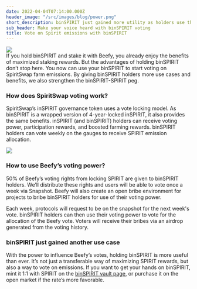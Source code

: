 ```yaml
---
date: 2022-04-04T07:14:00.000Z
header_image: "/src/images/blog/power.png"
short_description: binSPIRIT just gained more utility as holders use their tokens as voting power
sub_header: Make your voice heard with binSPIRIT voting
title: Vote on Spirit emissions with binSPIRIT
---
```

![](/src/images/blog/power.png)  
If you hold binSPIRIT and stake it with Beefy, you already enjoy the benefits of maximized staking rewards. But the advantages of holding binSPIRIT don’t stop here. You now can use your binSPIRIT to start voting on SpiritSwap farm emissions. By giving binSPIRIT holders more use cases and benefits, we also strengthen the binSPIRIT-SPIRIT peg.

### How does SpiritSwap voting work?

SpiritSwap’s inSPIRIT governance token uses a vote locking model. As binSPIRIT is a wrapped version of 4-year-locked inSPIRIT, it also provides the same benefits. inSPIRIT (and binSPIRIT) holders can receive voting power, participation rewards, and boosted farming rewards. binSPIRIT holders can vote weekly on the gauges to receive SPIRIT emission allocation.

![](/src/images/blog/png.png)

### How to use Beefy’s voting power?

50% of Beefy’s voting rights from locking SPIRIT are given to binSPIRIT holders. We’ll distribute these rights and users will be able to vote once a week via Snapshot. Beefy will also create an open bribe environment for projects to bribe binSPIRIT holders for use of their voting power.

Each week, protocols will request to be on the snapshot for the next week's vote. binSPIRIT holders can then use their voting power to vote for the allocation of the Beefy vote. Voters will receive their bribes via an airdrop generated from the voting history.

### binSPIRIT just gained another use case

With the power to influence Beefy’s votes, holding binSPIRIT is more useful than ever. It’s not just a transferable way of maximizing SPIRIT rewards, but also a way to vote on emissions. If you want to get your hands on binSPIRIT, mint it 1:1 with SPIRIT on the [binSPIRIT vault page](https://app.beefy.com/#/fantom/vault/beefy-binspirit), or purchase it on the open market if the rate’s more favorable.
